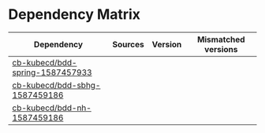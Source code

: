 # Dependency Matrix

Dependency | Sources | Version | Mismatched versions
---------- | ------- | ------- | -------------------
[cb-kubecd/bdd-spring-1587457933](https://github.com/cb-kubecd/bdd-spring-1587457933.git) |  | []() | 
[cb-kubecd/bdd-sbhg-1587459186](https://github.com/cb-kubecd/bdd-sbhg-1587459186.git) |  | []() | 
[cb-kubecd/bdd-nh-1587459186](https://github.com/cb-kubecd/bdd-nh-1587459186.git) |  | []() | 
